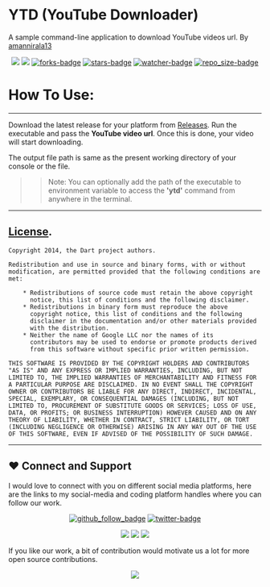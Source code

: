 # YTD (YouTube Downloader)
A sample command-line application to download YouTube videos url. By [amannirala13](https://github.com/amannirala13)

<p align="center">
<a href="https://github.com/amannirala13/Youtube-Downloader---ytd/issues"><img src="https://img.shields.io/github/issues/amannirala13/Youtube-Downloader---ytd"></a>
<a href="https://github.com/amannirala13/Youtube-Downloader---ytd/pulls"><img src="https://img.shields.io/github/issues-pr/amannirala13/Youtube-Downloader---ytd"></a>
<a href="https://github.com/amannirala13/Youtube-Downloader---ytd/network/members"><img alt = "forks-badge" src="https://img.shields.io/github/forks/amannirala13/Youtube-Downloader---ytd?color=blueviolet"></a>
<a href="https://github.com/amannirala13/Youtube-Downloader---ytd/stargazers"><img alt = "stars-badge" src="https://img.shields.io/github/stars/amannirala13/Youtube-Downloader---ytd?color=yellow"></a>
<a href="https://github.com/amannirala13/Youtube-Downloader---ytd/watchers"><img alt="watcher-badge" src="https://img.shields.io/github/watchers/amannirala13/Youtube-Downloader---ytd?color=teal"></a>
<a href="https://github.com/amannirala13/Youtube-Downloader---ytd/archive/master.zip"><img alt = "repo_size-badge" src="https://img.shields.io/github/repo-size/amannirala13/Youtube-Downloader---ytd"></a>
</p>

# How To Use:
___

Download the latest release for your platform from [Releases](https://github.com/amannirala13/Youtube-Downloader---ytd/releases).
Run the executable and pass the **YouTube video url**. Once this is done, your video will start downloading.

The output file path is same as the present working directory of your console or the file.

>> Note: You can optionally add the path of the executable to environment variable to access the **'ytd'** command from anywhere in the terminal.

___

## [License](https://github.com/dart-lang/stagehand/blob/master/LICENSE).
```
Copyright 2014, the Dart project authors.

Redistribution and use in source and binary forms, with or without
modification, are permitted provided that the following conditions are
met:

    * Redistributions of source code must retain the above copyright
      notice, this list of conditions and the following disclaimer.
    * Redistributions in binary form must reproduce the above
      copyright notice, this list of conditions and the following
      disclaimer in the documentation and/or other materials provided
      with the distribution.
    * Neither the name of Google LLC nor the names of its
      contributors may be used to endorse or promote products derived
      from this software without specific prior written permission.

THIS SOFTWARE IS PROVIDED BY THE COPYRIGHT HOLDERS AND CONTRIBUTORS
"AS IS" AND ANY EXPRESS OR IMPLIED WARRANTIES, INCLUDING, BUT NOT
LIMITED TO, THE IMPLIED WARRANTIES OF MERCHANTABILITY AND FITNESS FOR
A PARTICULAR PURPOSE ARE DISCLAIMED. IN NO EVENT SHALL THE COPYRIGHT
OWNER OR CONTRIBUTORS BE LIABLE FOR ANY DIRECT, INDIRECT, INCIDENTAL,
SPECIAL, EXEMPLARY, OR CONSEQUENTIAL DAMAGES (INCLUDING, BUT NOT
LIMITED TO, PROCUREMENT OF SUBSTITUTE GOODS OR SERVICES; LOSS OF USE,
DATA, OR PROFITS; OR BUSINESS INTERRUPTION) HOWEVER CAUSED AND ON ANY
THEORY OF LIABILITY, WHETHER IN CONTRACT, STRICT LIABILITY, OR TORT
(INCLUDING NEGLIGENCE OR OTHERWISE) ARISING IN ANY WAY OUT OF THE USE
OF THIS SOFTWARE, EVEN IF ADVISED OF THE POSSIBILITY OF SUCH DAMAGE.
```

___

## ❤ Connect and Support

I would love to connect with you on different social media platforms, here are the links to my social-media and coding platform handles where you can follow our work.

<p align="center">
<a href="https://github.com/amannirala13?tab=followers"><img alt = "github_follow_badge" src="https://img.shields.io/github/followers/amannirala13?label=Follow&style=social"/></a>
<a href = "https://twitter.com/AmanNirala13"><img alt="twitter-badge" src="https://img.shields.io/twitter/follow/amannirala13?label=Follow%20us&style=social"/></a>
</p>

<p align="center">
<a href="https://www.facebook.com/amannirala13"><img src="https://img.shields.io/badge/Follow-Facebook-RoyalBlue"/></a>
<a href="https://www.linkedin.com/in/amannirala13"><img src="https://img.shields.io/badge/Follow-LinkedIn-Blue"/></a>
<a href="https://www.researchgate.net/profile/Aman_Nirala"><img src="https://img.shields.io/badge/Follow-Research Gate-DeepSkyBlue"/></a>
</p>

If you like our work, a bit of contribution would motivate us a lot for more open source contributions.

<p align="center">
<a href="https://www.paypal.me/amannirala13"><img src="https://img.shields.io/badge/Donate-Paypal-blue?style=for-the-badge"></a>
</p>


